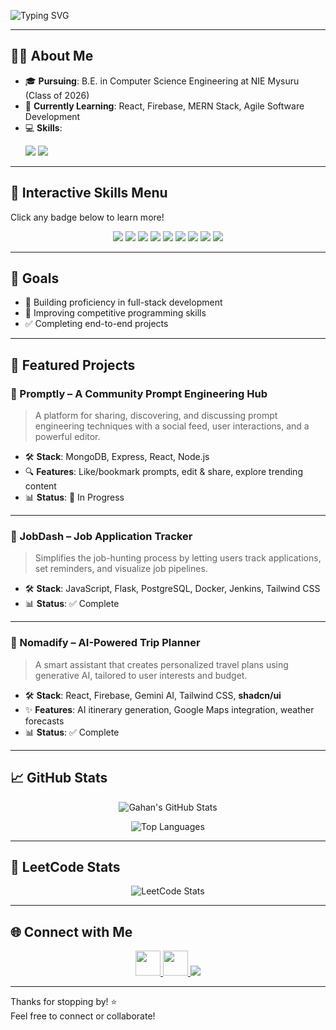 <!-- Typing Animation Intro -->
![Typing SVG](https://readme-typing-svg.demolab.com?font=Fira+Code&size=24&pause=1000&color=00C8FF&center=true&vCenter=true&width=800&lines=Hi+there%2C+I'm+Gahan+Pradhan+%F0%9F%91%8B;CS+Undergrad+%7C+Full+Stack+Developer+%7C+Tech+Enthusiast;Passionate+about+Web+Dev%2C+AI%2C+and+Problem+Solving)

---

## 👨‍💻 About Me

- 🎓 **Pursuing**: B.E. in Computer Science Engineering at NIE Mysuru (Class of 2026)
- 🌱 **Currently Learning**: React, Firebase, MERN Stack, Agile Software Development
- 💻 **Skills**:
  <p>
    <img src="https://skillicons.dev/icons?i=html,css,js,ts,react,nodejs,express,mongodb,tailwind,firebase,cpp,postgres,flask,docker,jenkins,git,github" />
    <a href="https://ui.shadcn.com/">
      <img src="https://img.shields.io/badge/ShadCN-000000?style=for-the-badge&logo=vercel&logoColor=white" />
    </a>
  </p>

---

## 🧠 Interactive Skills Menu  
Click any badge below to learn more!

<p align="center">
  <a href="https://developer.mozilla.org/en-US/docs/Web/HTML"><img src="https://img.shields.io/badge/HTML-E44D26?style=for-the-badge&logo=html5&logoColor=white"/></a>
  <a href="https://developer.mozilla.org/en-US/docs/Web/CSS"><img src="https://img.shields.io/badge/CSS-1572B6?style=for-the-badge&logo=css3&logoColor=white"/></a>
  <a href="https://developer.mozilla.org/en-US/docs/Web/JavaScript"><img src="https://img.shields.io/badge/JavaScript-F7DF1E?style=for-the-badge&logo=javascript&logoColor=black"/></a>
  <a href="https://reactjs.org/"><img src="https://img.shields.io/badge/React-61DAFB?style=for-the-badge&logo=react&logoColor=black"/></a>
  <a href="https://nodejs.org/"><img src="https://img.shields.io/badge/Node.js-339933?style=for-the-badge&logo=node.js&logoColor=white"/></a>
  <a href="https://expressjs.com/"><img src="https://img.shields.io/badge/Express-black?style=for-the-badge&logo=express&logoColor=white"/></a>
  <a href="https://www.mongodb.com/"><img src="https://img.shields.io/badge/MongoDB-4EA94B?style=for-the-badge&logo=mongodb&logoColor=white"/></a>
  <a href="https://tailwindcss.com/"><img src="https://img.shields.io/badge/TailwindCSS-38B2AC?style=for-the-badge&logo=tailwind-css&logoColor=white"/></a>
  <a href="https://ui.shadcn.com/"><img src="https://img.shields.io/badge/ShadCN-000000?style=for-the-badge&logo=vercel&logoColor=white" /></a>
</p>

---

## 🎯 Goals

- 🚀 Building proficiency in full-stack development
- 🧠 Improving competitive programming skills
- ✅ Completing end-to-end projects

---

## 🚀 Featured Projects

### 📌 Promptly – A Community Prompt Engineering Hub
> A platform for sharing, discovering, and discussing prompt engineering techniques with a social feed, user interactions, and a powerful editor.

- 🛠 **Stack**: MongoDB, Express, React, Node.js  
- 🔍 **Features**: Like/bookmark prompts, edit & share, explore trending content  
- 📊 **Status**: 🚧 In Progress

---

### 📌 JobDash – Job Application Tracker
> Simplifies the job-hunting process by letting users track applications, set reminders, and visualize job pipelines.

- 🛠 **Stack**: JavaScript, Flask, PostgreSQL, Docker, Jenkins, Tailwind CSS  
- 📊 **Status**: ✅ Complete

---

### 📌 Nomadify – AI-Powered Trip Planner
> A smart assistant that creates personalized travel plans using generative AI, tailored to user interests and budget.

- 🛠 **Stack**: React, Firebase, Gemini AI, Tailwind CSS, **shadcn/ui**
- ✨ **Features**: AI itinerary generation, Google Maps integration, weather forecasts  
- 📊 **Status**: ✅ Complete

---

## 📈 GitHub Stats

<p align="center">
  <img src="https://github-readme-stats.vercel.app/api?username=gahanpradhan&show_icons=true&theme=tokyonight" alt="Gahan's GitHub Stats" />
</p>

<p align="center">
  <img src="https://github-readme-stats.vercel.app/api/top-langs/?username=gahanpradhan&layout=compact&theme=radical" alt="Top Languages" />
</p>

---

## 🧠 LeetCode Stats

<p align="center">
  <img src="https://leetcard.jacoblin.cool/gahan_pradhan_06?theme=dark&font=Fira+Code&ext=heatmap" alt="LeetCode Stats" />
</p>

---

## 🌐 Connect with Me

<p align="center">
  <a href="https://www.linkedin.com/in/gahan-pradhan-7b9788252/" target="_blank">
    <img src="https://skillicons.dev/icons?i=linkedin" height="40" />
  </a>
  <a href="https://www.instagram.com/gahanpradhan/" target="_blank">
    <img src="https://skillicons.dev/icons?i=instagram" height="40" />
  </a>
  <a href="https://leetcode.com/u/Gahan_Pradhan_06/" target="_blank">
    <img src="https://img.shields.io/badge/LeetCode-FFA116?style=for-the-badge&logo=leetcode&logoColor=black" />
  </a>
</p>

---

Thanks for stopping by! ⭐  
Feel free to connect or collaborate!
